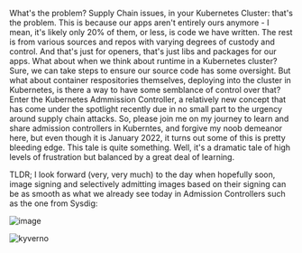 What's the problem? Supply Chain issues, in your Kubernetes Cluster: that's the problem.
This is because our apps aren't entirely ours anymore - I mean, it's likely only 20% of them, or less, is code we have written.  The rest is from various sources and repos with varying degrees of custody and control.  And that's just for openers, that's just libs and packages for our apps.  What about when we think about runtime in a Kubernetes cluster?  Sure, we can take steps to ensure our source code has some oversight.  But what about container respositories themselves, deploying into the cluster in Kubernetes, is there a way to have some semblance of control over that?  Enter the Kubernetes Admmission Controller, a relatively new concept that has come under the spotlight recently due in no small part to the urgency around supply chain attacks.  So, please join me on my journey to learn and share admission controllers in Kuberntes, and forgive my noob demeanor here, but even though it is January 2022, it turns out some of this is pretty bleeding edge.   This tale is quite something.  Well, it's a dramatic tale of high levels of frustration but balanced by a great deal of learning.

TLDR; I look forward (very, very much) to the day when hopefully soon, image signing and selectively admitting images based on their signing can be as smooth as what we already see today in Admission Controllers such as the one from Sysdig: 

![image](https://user-images.githubusercontent.com/4404271/151738456-2c55a5d7-386e-4626-a16a-a8468eb1eda4.png)

![kyverno](https://i.imgur.com/5r7JOIu.gif)

